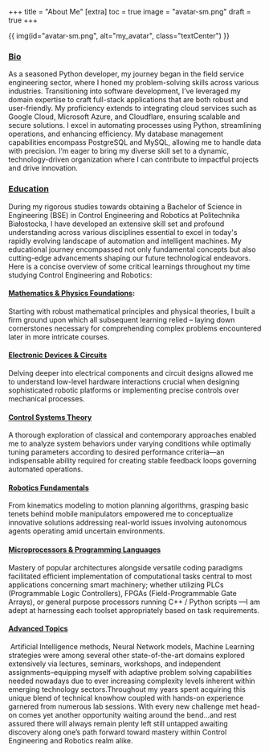 +++
title = "About Me"
[extra]
  toc = true
  image = "avatar-sm.png"
  draft = true
+++

{{ img(id="avatar-sm.png", alt="my_avatar", class="textCenter") }}


### [Bio](#Bio)

As a seasoned Python developer, my journey began in the field service engineering sector, where I honed my problem-solving skills across various industries. Transitioning into software development, I’ve leveraged my domain expertise to craft full-stack applications that are both robust and user-friendly. My proficiency extends to integrating cloud services such as Google Cloud, Microsoft Azure, and Cloudflare, ensuring scalable and secure solutions. I excel in automating processes using Python, streamlining operations, and enhancing efficiency. My database management capabilities encompass PostgreSQL and MySQL, allowing me to handle data with precision. I’m eager to bring my diverse skill set to a dynamic, technology-driven organization where I can contribute to impactful projects and drive innovation.

### [Education](#education)
During my rigorous studies towards obtaining a Bachelor of Science in Engineering (BSE) in Control Engineering and Robotics at Politechnika Białostocka, I have developed an extensive skill set and profound understanding across various disciplines essential to excel in today's rapidly evolving landscape of automation and intelligent machines. My educational journey encompassed not only fundamental concepts but also cutting-edge advancements shaping our future technological endeavors. Here is a concise overview of some critical learnings throughout my time studying Control Engineering and Robotics:
#### **[Mathematics & Physics Foundations](#mathematics--physics--foundations):**
Starting with robust mathematical principles and physical theories, I built a firm ground upon which all subsequent learning relied – laying down cornerstones necessary for comprehending complex problems encountered later in more intricate courses.
#### **[Electronic Devices & Circuits](#electronic-devices--circuits)** 
Delving deeper into electrical components and circuit designs allowed me to understand low-level hardware interactions crucial when designing sophisticated robotic platforms or implementing precise controls over mechanical processes.
#### **[Control Systems Theory](#control-systems-theory)** 
A thorough exploration of classical and contemporary approaches enabled me to analyze system behaviors under varying conditions while optimally tuning parameters according to desired performance criteria—an indispensable ability required for creating stable feedback loops governing automated operations.
#### **[Robotics Fundamentals](#robotics-fundamentals)** 
From kinematics modeling to motion planning algorithms, grasping basic tenets behind mobile manipulators empowered me to conceptualize innovative solutions addressing real-world issues involving autonomous agents operating amid uncertain environments.
#### **[Microprocessors & Programming Languages](#microprocessors--programming-languages)** 
Mastery of popular architectures alongside versatile coding paradigms facilitated efficient implementation of computational tasks central to most applications concerning smart machinery; whether utilizing PLCs (Programmable Logic Controllers), FPGAs (Field-Programmable Gate Arrays), or general purpose processors running C++ / Python scripts —I am adept at harnessing each toolset appropriately based on task requirements.
#### **[Advanced Topics](#advanced-topics)**
 Artificial Intelligence methods, Neural Network models, Machine Learning strategies were among several other state-of-the-art domains explored extensively via lectures, seminars, workshops, and independent assignments–equipping myself with adaptive problem solving capabilities needed nowadays due to ever increasing complexity levels inherent within emerging technology sectors.Throughout my years spent acquiring this unique blend of technical knowhow coupled with hands-on experience garnered from numerous lab sessions. With every new challenge met head-on comes yet another opportunity waiting around the bend...and rest assured there will always remain plenty left still untapped awaiting discovery along one’s path forward toward mastery within Control Engineering and Robotics realm alike.
